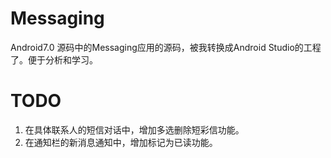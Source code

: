 # Messaging
Android7.0 源码中的Messaging应用的源码，被我转换成Android Studio的工程了。便于分析和学习。


# TODO
1. 在具体联系人的短信对话中，增加多选删除短彩信功能。
2. 在通知栏的新消息通知中，增加标记为已读功能。
